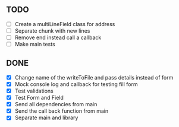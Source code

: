 ## TODO
  - [ ] Create a multiLineField class for address
  - [ ] Separate chunk with new lines
  - [ ] Remove end instead call a callback
  - [ ] Make main tests

## DONE
  - [x] Change name of the writeToFile and pass details instead of form
  - [x] Mock console log and callback for testing fill form
  - [x] Test validations 
  - [x] Test Form and Field
  - [x] Send all dependencies from main
  - [x] Send the call back function from main
  - [x] Separate main and library